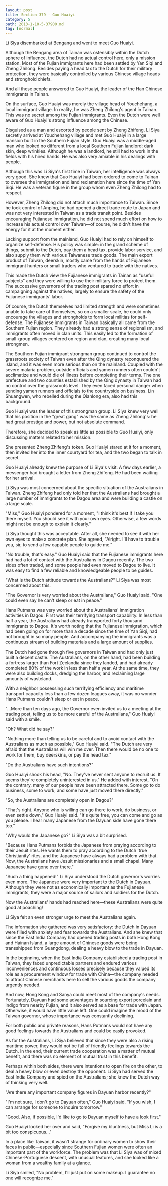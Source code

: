 ```yaml
---
layout: post
title: Section 379 - Guo Huaiyi
category: 5
path: 2013-1-10-5-37900.md
tag: [normal]
---
```


Li Siya disembarked at Bengang and went to meet Guo Huaiyi.

Although the Bengang area of Tainan was ostensibly within the Dutch sphere of influence, the Dutch had no actual control here, only a mission station. Most of the Fujian immigrants here had been settled by Yan Siqi and Zheng Zhilong. Besides paying a head tax to the Dutch for their military protection, they were basically controlled by various Chinese village heads and stronghold chiefs.

And all these people answered to Guo Huaiyi, the leader of the Han Chinese immigrants in Tainan.

On the surface, Guo Huaiyi was merely the village head of Youchehang, a local immigrant village. In reality, he was Zheng Zhilong's agent in Tainan. This was no secret among the Fujian immigrants. Even the Dutch were well aware of Guo Huaiyi's strong influence among the Chinese.

Disguised as a man and escorted by people sent by Zheng Zhifeng, Li Siya secretly arrived at Youchehang village and met Guo Huaiyi in a large mansion built in the Southern Fujian style. Guo Huaiyi was a middle-aged man who looked no different from a local Southern Fujian landlord: dark skin, deep wrinkles. Although he was a landlord, he still had to work in the fields with his hired hands. He was also very amiable in his dealings with people.

Although this was Li Siya's first time in Taiwan, her intelligence was always very good. She knew that Guo Huaiyi had been ordered to come to Tainan to oversee the immigration and land reclamation here since the time of Yan Siqi. He was a veteran figure in the group whom even Zheng Zhilong had to respect.

However, Zheng Zhilong did not attach much importance to Taiwan. Since he took control of Anping, he had opened a direct trade route to Japan and was not very interested in Taiwan as a trade transit point. Besides encouraging Fujianese immigration, he did not spend much effort on how to increase his actual control over Taiwan—of course, he didn't have the energy for it at the moment either.

Lacking support from the mainland, Guo Huaiyi had to rely on himself to organize self-defense. His policy was simple: in the grand scheme of things, submit to the Dutch, pay them a head tax, provide labor service, and also supply them with various Taiwanese trade goods. The main export product of Taiwan, deerskin, mostly came from the hands of Fujianese immigrant hunters or small traders who ventured to trade with the natives.

This made the Dutch view the Fujianese immigrants in Tainan as "useful subjects" and they were willing to use their military force to protect them. The successive governors of the trading post spared no effort in campaigning against the natives, largely to ensure the safety of the Fujianese immigrants' labor.

Of course, the Dutch themselves had limited strength and were sometimes unable to take care of themselves, so on a smaller scale, he could only encourage the villages and strongholds to form local militias for self-defense. The Fujianese immigrants in Taiwan basically all came from the Southern Fujian region. They already had a strong sense of regionalism, and immigrants often moved in clan units. This easily led to the formation of small-group villages centered on region and clan, creating many local strongmen.

The Southern Fujian immigrant strongman group continued to control the grassroots society of Taiwan even after the Qing dynasty reconquered the island, and it was even more serious than on the mainland. Coupled with the severe malaria problem, outside officials and yamen runners often couldn't acclimatize and would die of illness before completing their terms. The one prefecture and two counties established by the Qing dynasty in Taiwan had no control over the grassroots level. They even faced personal danger when sending yamen runners and officials to the countryside on business. Lin Shuangwen, who rebelled during the Qianlong era, also had this background.

Guo Huaiyi was the leader of this strongman group. Li Siya knew very well that his position in the "great gang" was the same as Zheng Zhilong's: he had great prestige and power, but not absolute command.

Therefore, she decided to speak as little as possible to Guo Huaiyi, only discussing matters related to her mission.

She presented Zheng Zhifeng's token. Guo Huaiyi stared at it for a moment, then invited her into the inner courtyard for tea, and the two began to talk in secret.

Guo Huaiyi already knew the purpose of Li Siya's visit. A few days earlier, a messenger had brought a letter from Zheng Zhifeng. He had been waiting for her arrival.

Li Siya was most concerned about the specific situation of the Australians in Taiwan. Zheng Zhifeng had only told her that the Australians had brought a large number of immigrants to the Dagou area and were building a castle on a large scale.

"Miss," Guo Huaiyi pondered for a moment, "I think it's best if I take you there myself. You should see it with your own eyes. Otherwise, a few words might not be enough to explain it clearly."

Li Siya thought this was acceptable. After all, she needed to see it with her own eyes to make a concrete plan. She agreed, "Alright. I'll have to trouble you, sir, to send a few capable people to guide me."

"No trouble, that's easy." Guo Huaiyi said that the Fujianese immigrants here had had a lot of contact with the Australians in Dagou recently. The two sides often traded, and some people had even moved to Dagou to live. It was easy to find a few reliable and knowledgeable people to be guides.

"What is the Dutch attitude towards the Australians?" Li Siya was most concerned about this.

"The Governor is very worried about the Australians," Guo Huaiyi said. "One could even say he can't sleep or eat in peace."

Hans Putmans was very worried about the Australians' immigration activities in Dagou. First was their terrifying transport capability. In less than half a year, the Australians had already transported forty thousand immigrants to Dagou. It's worth noting that the Fujianese immigration, which had been going on for more than a decade since the time of Yan Siqi, had not brought in so many people. And accompanying the immigrants was a continuous stream of building materials and a large amount of supplies.

The Dutch had gone through five governors in Taiwan and had only just built a decent castle. The Australians, on the other hand, had been building a fortress larger than Fort Zeelandia since they landed, and had already completed 80% of the work in less than half a year. At the same time, they were also building docks, dredging the harbor, and reclaiming large amounts of wasteland.

With a neighbor possessing such terrifying efficiency and maritime transport capacity less than a few dozen leagues away, it was no wonder Hans Putmans couldn't sleep or eat in peace.

"...More than ten days ago, the Governor even invited us to a meeting at the trading post, telling us to be more careful of the Australians," Guo Huaiyi said with a smile.

"Oh? What did he say?"

"Nothing more than telling us to be careful and to avoid contact with the Australians as much as possible," Guo Huaiyi said. "The Dutch are very afraid that the Australians will win me over. Then there would be no one to work for them, buy deerskins, or pay the head tax."

"Do the Australians have such intentions?"

Guo Huaiyi shook his head, "No. They've never sent anyone to recruit us. It seems they're completely uninterested in us." He added with interest, "On the contrary, many of our people have been attracted there. Some go to do business, some to work, and some have just moved there directly."

"So, the Australians are completely open in Dagou?"

"That's right. Anyone who is willing can go there to work, do business, or even settle down," Guo Huaiyi said. "It's quite free, you can come and go as you please. I hear many Japanese from the Dayuan side have gone there too."

"Why would the Japanese go?" Li Siya was a bit surprised.

"Because Hans Putmans forbids the Japanese from praying according to their Jesuit rites. He wants them to pray according to the Dutch 'true Christianity' rites, and the Japanese have always had a problem with that. Now, the Australians have Jesuit missionaries and a small chapel. Many Japanese have gone over there."

"Such a thing happened!" Li Siya understood the Dutch governor's worries even more. The Japanese were very important to the Dutch in Dayuan. Although they were not as economically important as the Fujianese immigrants, they were a major source of sailors and soldiers for the Dutch.

Now the Australians' hands had reached here—these Australians were quite good at poaching!

Li Siya felt an even stronger urge to meet the Australians again.

The information she gathered was very satisfactory: the Dutch in Dayuan were filled with anxiety and fear towards the Australians. And she knew that since the East India Company had opened trading posts in both Hong Kong and Hainan Island, a large amount of Chinese goods were being transshipped from Guangdong, dealing a heavy blow to the trade in Dayuan.

In the beginning, when the East India Company established a trading post in Taiwan, they faced unpredictable partners and endured various inconveniences and continuous losses precisely because they valued its role as a procurement window for trade with China—the company needed to attract Chinese merchants here to sell the various goods the company urgently needed.

And now, Hong Kong and Sanya could meet most of the company's needs. Fortunately, Dayuan had some advantages in sourcing export porcelain and indigo from nearby Fujian, and it also served as a base for trade with Japan. Otherwise, it would have little value left. One could imagine the mood of the Taiwan governor, whose importance was constantly declining.

For both public and private reasons, Hans Putmans would not have any good feelings towards the Australians and could be easily provoked.

As for the Australians, Li Siya believed that since they were also a rising maritime power, they would not be full of friendly feelings towards the Dutch. In the end, their current trade cooperation was a matter of mutual benefit, and there was no element of mutual trust in this benefit.

Perhaps within both sides, there were intentions to open fire on the other, to deal a heavy blow or even destroy the opponent. Li Siya had served the East India Company and spied on the Australians; she knew the Dutch way of thinking very well.

"Are there any important company figures in Dayuan harbor recently?"

"I'm not sure, I don't go to Dayuan often," Guo Huaiyi said. "If you wish, I can arrange for someone to inquire tomorrow."

"Good. Also, if possible, I'd like to go to Dayuan myself to have a look first."

Guo Huaiyi looked her over and said, "Forgive my bluntness, but Miss Li is a bit too conspicuous..."

In a place like Taiwan, it wasn't strange for ordinary women to show their faces in public—especially since Southern Fujian women were often an important part of the workforce. The problem was that Li Siya was of mixed Chinese-Portuguese descent, with unusual features, and she looked like a woman from a wealthy family at a glance.

Li Siya smiled, "No problem, I'll just put on some makeup. I guarantee no one will recognize me."